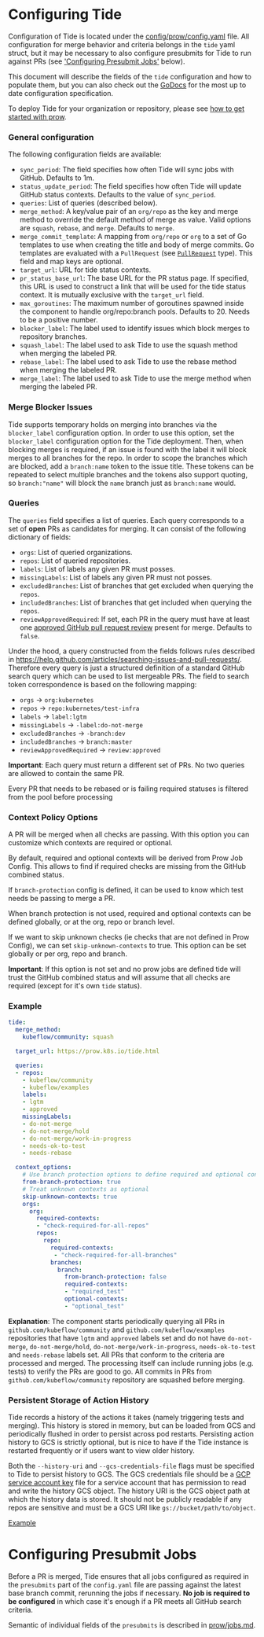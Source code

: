 # Configuring Tide

Configuration of Tide is located under the [config/prow/config.yaml](/config/prow/config.yaml) file. All configuration for merge behavior and criteria belongs in the `tide` yaml struct, but it may be necessary to also configure presubmits for Tide to run against PRs (see ['Configuring Presubmit Jobs'](#configuring-presubmit-jobs) below).

This document will describe the fields of the `tide` configuration and how to populate them, but you can also check out the [GoDocs](https://godoc.org/github.com/kubernetes/test-infra/prow/config#Tide) for the most up to date configuration specification.

To deploy Tide for your organization or repository, please see [how to get started with prow](/prow/getting_started_deploy.md).

### General configuration

The following configuration fields are available:

* `sync_period`: The field specifies how often Tide will sync jobs with GitHub. Defaults to 1m.
* `status_update_period`: The field specifies how often Tide will update GitHub status contexts.
   Defaults to the value of `sync_period`.
* `queries`: List of queries (described below).
* `merge_method`: A key/value pair of an `org/repo` as the key and merge method to override
   the default method of merge as value. Valid options are `squash`, `rebase`, and `merge`.
   Defaults to `merge`.
* `merge_commit_template`: A mapping from `org/repo` or `org` to a set of Go templates to use when creating the title and body of merge commits. Go templates are evaluated with a `PullRequest`  (see [`PullRequest`](https://godoc.org/k8s.io/test-infra/prow/tide#PullRequest) type). This field and map keys are optional.
* `target_url`: URL for tide status contexts.
* `pr_status_base_url`: The base URL for the PR status page. If specified, this URL is used to construct
   a link that will be used for the tide status context. It is mutually exclusive with the `target_url` field.
* `max_goroutines`: The maximum number of goroutines spawned inside the component to
   handle org/repo:branch pools. Defaults to 20. Needs to be a positive number.
* `blocker_label`: The label used to identify issues which block merges to repository branches.
* `squash_label`: The label used to ask Tide to use the squash method when merging the labeled PR.
* `rebase_label`: The label used to ask Tide to use the rebase method when merging the labeled PR.
* `merge_label`: The label used to ask Tide to use the merge method when merging the labeled PR.

### Merge Blocker Issues

Tide supports temporary holds on merging into branches via the `blocker_label` configuration option.
In order to use this option, set the `blocker_label` configuration option for the Tide deployment.
Then, when blocking merges is required, if an issue is found with the label it will block merges to
all branches for the repo. In order to scope the branches which are blocked, add a `branch:name` token
to the issue title. These tokens can be repeated to select multiple branches and the tokens also support
quoting, so `branch:"name"` will block the `name` branch just as `branch:name` would.

### Queries

The `queries` field specifies a list of queries.
Each query corresponds to a set of **open** PRs as candidates for merging.
It can consist of the following dictionary of fields:

* `orgs`: List of queried organizations.
* `repos`: List of queried repositories.
* `labels`: List of labels any given PR must posses.
* `missingLabels`: List of labels any given PR must not posses.
* `excludedBranches`: List of branches that get excluded when querying the `repos`.
* `includedBranches`: List of branches that get included when querying the `repos`.
* `reviewApprovedRequired`: If set, each PR in the query must have at
  least one [approved GitHub pull request
  review](https://help.github.com/articles/about-pull-request-reviews/)
  present for merge. Defaults to `false`.

Under the hood, a query constructed from the fields follows rules described in
https://help.github.com/articles/searching-issues-and-pull-requests/.
Therefore every query is just a structured definition of a standard GitHub
search query which can be used to list mergeable PRs.
The field to search token correspondence is based on the following mapping:

* `orgs` -> `org:kubernetes`
* `repos` -> `repo:kubernetes/test-infra`
* `labels` -> `label:lgtm`
* `missingLabels` -> `-label:do-not-merge`
* `excludedBranches` -> `-branch:dev`
* `includedBranches` -> `branch:master`
* `reviewApprovedRequired` -> `review:approved`

**Important**: Each query must return a different set of PRs. No two queries are allowed to contain the same PR.

Every PR that needs to be rebased or is failing required statuses is filtered from the pool before processing


### Context Policy Options

A PR will be merged when all checks are passing. With this option you can customize
which contexts are required or optional.

By default, required and optional contexts will be derived from Prow Job Config.
This allows to find if required checks are missing from the GitHub combined status.

If `branch-protection` config is defined, it can be used to know which test needs
be passing to merge a PR.

When branch protection is not used, required and optional contexts can be defined
globally, or at the org, repo or branch level.

If we want to skip unknown checks (ie checks that are not defined in Prow Config), we can set
`skip-unknown-contexts` to true. This option can be set globally or per org,
repo and branch.

**Important**: If this option is not set and no prow jobs are defined tide will trust the GitHub
combined status and will assume that all checks are required (except for it's own `tide` status).


### Example

```yaml
tide:
  merge_method:
    kubeflow/community: squash

  target_url: https://prow.k8s.io/tide.html

  queries:
  - repos:
    - kubeflow/community
    - kubeflow/examples
    labels:
    - lgtm
    - approved
    missingLabels:
    - do-not-merge
    - do-not-merge/hold
    - do-not-merge/work-in-progress
    - needs-ok-to-test
    - needs-rebase

  context_options:
    # Use branch protection options to define required and optional contexts
    from-branch-protection: true
    # Treat unknown contexts as optional
    skip-unknown-contexts: true
    orgs:
      org:
        required-contexts:
        - "check-required-for-all-repos"
        repos:
          repo:
            required-contexts:
             - "check-required-for-all-branches"
            branches:
              branch:
                from-branch-protection: false
                required-contexts:
                - "required_test"
                optional-contexts:
                - "optional_test"
```

**Explanation**: The component starts periodically querying all PRs in `github.com/kubeflow/community` and
`github.com/kubeflow/examples` repositories that have `lgtm` and `approved` labels set
and do not have `do-not-merge`, `do-not-merge/hold`, `do-not-merge/work-in-progress`, `needs-ok-to-test` and `needs-rebase` labels set.
All PRs that conform to the criteria are processed and merged.
The processing itself can include running jobs (e.g. tests) to verify the PRs are good to go.
All commits in PRs from `github.com/kubeflow/community` repository are squashed before merging.

### Persistent Storage of Action History

Tide records a history of the actions it takes (namely triggering tests and merging).
This history is stored in memory, but can be loaded from GCS and periodically flushed
in order to persist across pod restarts. Persisting action history to GCS is strictly
optional, but is nice to have if the Tide instance is restarted frequently or if
users want to view older history.

Both the `--history-uri` and `--gcs-credentials-file` flags must be specified to Tide
to persist history to GCS. The GCS credentials file should be a [GCP service account
key](https://cloud.google.com/iam/docs/service-accounts#service_account_keys) file
for a service account that has permission to read and write the history GCS object.
The history URI is the GCS object path at which the history data is stored. It should
not be publicly readable if any repos are sensitive and must be a GCS URI like `gs://bucket/path/to/object`.

[Example](https://github.com/kubernetes/test-infra/blob/b4089633afbe608271a6630bb66c6d74f29f78ef/prow/cluster/tide_deployment.yaml#L40-L41)

# Configuring Presubmit Jobs

Before a PR is merged, Tide ensures that all jobs configured as required in the `presubmits` part of the `config.yaml` file are passing against the latest base branch commit, rerunning the jobs if necessary. **No job is required to be configured** in which case it's enough if a PR meets all GitHub search criteria.

Semantic of individual fields of the `presubmits` is described in [prow/jobs.md](/prow/jobs.md).
